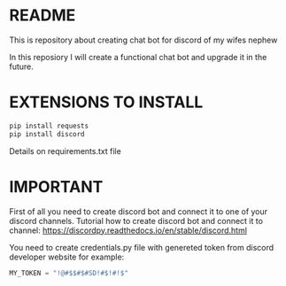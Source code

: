 # README
This is repository about creating chat bot for discord of my wifes nephew

In this reposiory I will create a functional chat bot and upgrade it in the future.

# EXTENSIONS TO INSTALL
```py
pip install requests
pip install discord
```
Details on requirements.txt file

# IMPORTANT
First of all you need to create discord bot and connect it to one of your discord channels.
Tutorial how to create discord bot and connect it to channel: https://discordpy.readthedocs.io/en/stable/discord.html

You need to create credentials.py file with genereted token from discord developer website for example:
```py
MY_TOKEN = "!@#$$#$#SD!#$!#!$"
```
